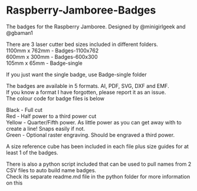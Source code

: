 Raspberry-Jamboree-Badges
=========================
   
The badges for the Raspberry Jamboree. Designed by @minigirlgeek and @gbaman1   
   
There are 3 laser cutter bed sizes included in different folders.   
1100mm x 762mm - Badges-1100x762  
600mm x 300mm - Badges-600x300  
105mm x 65mm - Badge-single  
  
If you just want the single badge, use Badge-single folder
  
The badges are available in 5 formats. AI, PDF, SVG, DXF and EMF.   
If you know a format I have forgotten, please report it as an issue.   
The colour code for badge files is below   
   
Black - Full cut   
Red - Half power to a third power cut   
Yellow - Quarter/Fifth power. As little power as you can get away with to create a line! Snaps easily if not.   
Green - Optional raster engraving. Should be engraved a third power.   
   
A size reference cube has been included in each file plus size guides for at least 1 of the badges.   
   
There is also a python script included that can be used to pull names from 2 CSV files to auto build name badges.   
Check its separate readme.md file in the python folder for more information on this   
